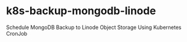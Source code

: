 # k8s-backup-mongodb-linode
Schedule MongoDB Backup to Linode Object Storage Using Kubernetes CronJob
